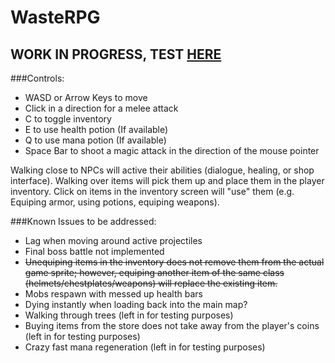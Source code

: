 # WasteRPG
## WORK IN PROGRESS, TEST [HERE](https://wastesquadatwaterloo.github.io/WasteRPG/)
###Controls:
* WASD or Arrow Keys to move
* Click in a direction for a melee attack
* C to toggle inventory
* E to use health potion (If available)
* Q to use mana potion (If available)
* Space Bar to shoot a magic attack in the direction of the mouse pointer

Walking close to NPCs will active their abilities (dialogue, healing, or shop interface). Walking over items will pick them up and place them in the player inventory. Click on items in the inventory screen will "use" them (e.g. Equiping armor, using potions, equiping weapons). 

###Known Issues to be addressed:
* Lag when moving around active projectiles
* Final boss battle not implemented
* ~~Unequiping items in the inventory does not remove them from the actual game sprite; however, equiping another item of the same class (helmets/chestplates/weapons) will replace the existing item.~~
* Mobs respawn with messed up health bars
* Dying instantly when loading back into the main map?
* Walking through trees (left in for testing purposes)
* Buying items from the store does not take away from the player's coins (left in for testing purposes)
* Crazy fast mana regeneration (left in for testing purposes)
